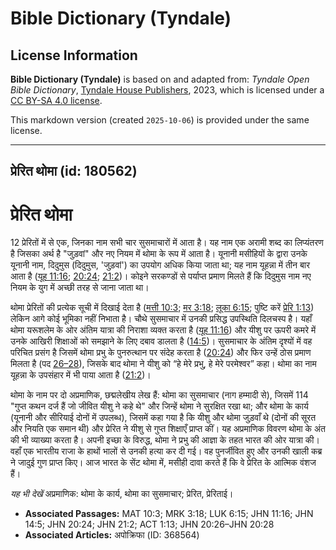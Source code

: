 # Bible Dictionary (Tyndale)

## License Information

**Bible Dictionary (Tyndale)** is based on and adapted from: _Tyndale Open Bible Dictionary_, [Tyndale House Publishers](https://tyndaleopenresources.com/), 2023, which is licensed under a [CC BY-SA 4.0 license](https://creativecommons.org/licenses/by-sa/4.0/legalcode.en).

This markdown version (created `2025-10-06`) is provided under the same license.



--------------------------------

## प्रेरित थोमा (id: 180562)

प्रेरित थोमा
============

12 प्रेरितों में से एक, जिनका नाम सभी चार सुसमाचारों में आता है। यह नाम एक अरामी शब्द का लिप्यंतरण है जिसका अर्थ है "जुड़वां" और नए नियम में थोमा के रूप में आता है। यूनानी मसीहियों के द्वारा उनके यूनानी नाम, दिदुमुस (दिदुमुस, 'जुड़वां') का उपयोग अधिक किया जाता था; यह नाम यूहन्ना में तीन बार आता है ([यूह 11:16](https://ref.ly/John11:16); [20:24](https://ref.ly/John20:24); [21:2](https://ref.ly/John21:2))। कोइने सरकण्डों से पर्याप्त प्रमाण मिलते हैं कि दिदुमुस नाम नए नियम के युग में अच्छी तरह से जाना जाता था।

थोमा प्रेरितों की प्रत्येक सूची में दिखाई देता है ([मत्ती 10:3](https://ref.ly/Matt10:3); [मर 3:18](https://ref.ly/Mark3:18); [लूका 6:15](https://ref.ly/Luke6:15); पुष्टि करें [प्रेरि 1:13](https://ref.ly/Acts1:13)) लेकिन आगे कोई भूमिका नहीं निभाता है। चौथे सुसमाचार में उनकी प्रसिद्ध उपस्थिति दिलचस्प है। यहाँ थोमा यरूशलेम के ओर अंतिम यात्रा की निराशा व्यक्त करता है ([यूह 11:16](https://ref.ly/John11:16)) और यीशु पर ऊपरी कमरे में उनके आखिरी शिक्षाओं को समझाने के लिए दबाव डालता है ([14:5](https://ref.ly/John14:5))। सुसमाचार के अंतिम दृश्यों में वह परिचित प्रसंग है जिसमें थोमा प्रभु के पुनरुत्थान पर संदेह करता है ([20:24](https://ref.ly/John20:24)) और फिर उन्हें ठोस प्रमाण मिलता है (पद [26–28](https://ref.ly/John20:26-John20:28)), जिसके बाद थोमा ने यीशु को “हे मेरे प्रभु, हे मेरे परमेश्वर” कहा। थोमा का नाम यूहन्ना के उपसंहार में भी पाया आता है ([21:2](https://ref.ly/John21:2))।

थोमा के नाम पर दो अप्रमाणिक, छद्मलेखीय लेख हैं: थोमा का सुसमाचार (नाग हम्मादी से), जिसमें 114 "गुप्त कथन दर्ज हैं जो जीवित यीशु ने कहे थे" और जिन्हें थोमा ने सुरक्षित रखा था; और थोमा के कार्य (यूनानी और सीरियाई दोनों में उपलब्ध), जिसमें कहा गया है कि यीशु और थोमा जुड़वाँ थे (दोनों की सूरत और नियति एक समान थी) और प्रेरित ने यीशु से गुप्त शिक्षाएँ प्राप्त कीं। यह अप्रमाणिक विवरण थोमा के अंत की भी व्याख्या करता है। अपनी इच्छा के विरुद्ध, थोमा ने प्रभु की आज्ञा के तहत भारत की ओर यात्रा की। वहाँ एक भारतीय राजा के हाथों भालों से उनकी हत्या कर दी गई। वह पुनर्जीवित हुए और उनकी खाली कब्र ने जादुई गुण प्राप्त किए। आज भारत के सेंट थोमा में, मसीही दावा करते हैं कि वे प्रेरित के आत्मिक वंशज हैं।

*यह भी देखें* अप्रमाणिक: थोमा के कार्य, थोमा का सुसमाचार; प्रेरित, प्रेरिताई।

* **Associated Passages:** MAT 10:3; MRK 3:18; LUK 6:15; JHN 11:16; JHN 14:5; JHN 20:24; JHN 21:2; ACT 1:13; JHN 20:26–JHN 20:28
* **Associated Articles:** अपोक्रिफा (ID: 368564)

